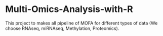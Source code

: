 # Multi-Omics-Analysis-with-R
This project to makes all pipeline of MOFA for different types of data (We choose RNAseq, miRNAseq, Methylation, Proteomics).
